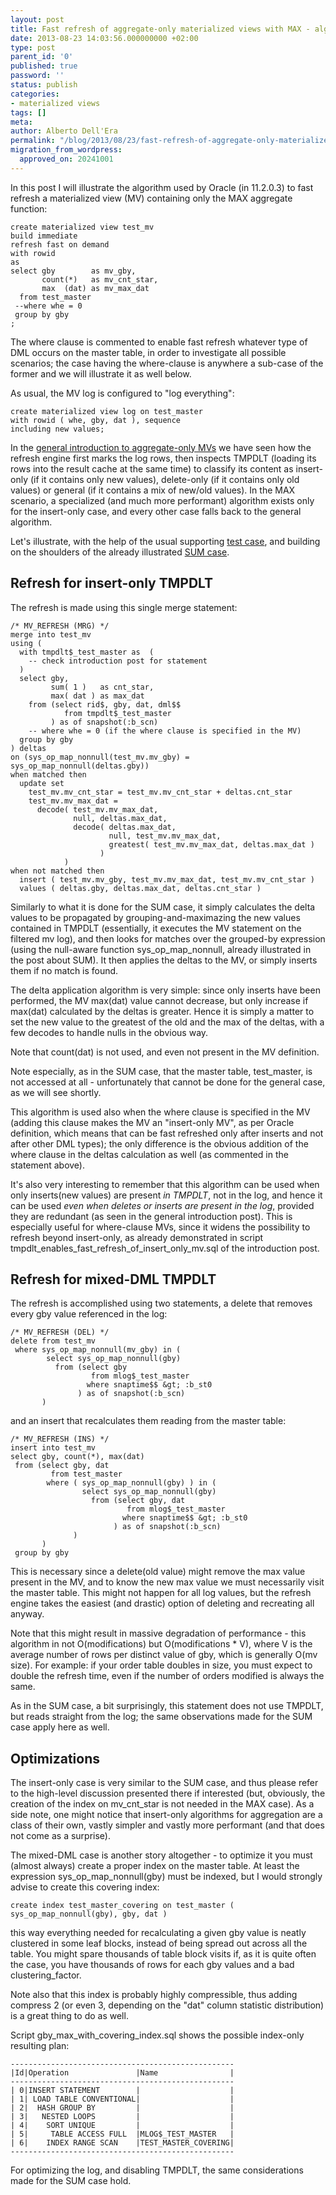 ```yaml
---
layout: post
title: Fast refresh of aggregate-only materialized views with MAX - algorithm
date: 2013-08-23 14:03:56.000000000 +02:00
type: post
parent_id: '0'
published: true
password: ''
status: publish
categories:
- materialized views
tags: []
meta:
author: Alberto Dell'Era
permalink: "/blog/2013/08/23/fast-refresh-of-aggregate-only-materialized-views-with-max-algorithm/"
migration_from_wordpress:
  approved_on: 20241001
---
```

In this post I will illustrate the algorithm used by Oracle (in 11.2.0.3) to fast refresh a materialized view (MV) containing only the MAX aggregate function:

```plsql
create materialized view test_mv
build immediate
refresh fast on demand
with rowid
as
select gby        as mv_gby,
       count(*)   as mv_cnt_star,
       max  (dat) as mv_max_dat
  from test_master
 --where whe = 0
 group by gby
;
```

The where clause is commented to enable fast refresh whatever type of DML occurs on the master table, in order to investigate all possible scenarios; the case having the where-clause is anywhere a sub-case of the former and we will illustrate it as well below.

As usual, the MV log is configured to "log everything":

```plsql
create materialized view log on test_master
with rowid ( whe, gby, dat ), sequence
including new values;
```

In the <a href="{{ site.baseurl }}/blog/2013/08/05/fast-refresh-of-aggregate-only-materialized-views-introduction/">general introduction to aggregate-only MVs</a> we have seen how the refresh engine first marks the log rows, then inspects TMPDLT (loading its rows into the result cache at the same time) to classify its content as insert-only (if it contains only new values), delete-only (if it contains only old values) or general (if it contains a mix of new/old values). In the MAX scenario, a specialized (and much more performant) algorithm exists only for the insert-only case, and every other case falls back to the general algorithm. 

Let's illustrate, with the help of the usual supporting <a href="{{ site.baseurl }}/assets/files/2013/08/post_0280_gby_mv_max.zip">test case</a>, and building on the shoulders of the already illustrated <a href="{{ site.baseurl }}/blog/2013/08/19/fast-refresh-of-aggregate-only-materialized-views-with-sum-algorithm/">SUM case</a>.

## Refresh for insert-only TMPDLT

The refresh is made using this single merge statement:

```plsql
/* MV_REFRESH (MRG) */
merge into test_mv
using (
  with tmpdlt$_test_master as  (
    -- check introduction post for statement
  )
  select gby,
         sum( 1 )   as cnt_star,
         max( dat ) as max_dat
    from (select rid$, gby, dat, dml$$
            from tmpdlt$_test_master
         ) as of snapshot(:b_scn)
    -- where whe = 0 (if the where clause is specified in the MV)
  group by gby
) deltas
on (sys_op_map_nonnull(test_mv.mv_gby) = sys_op_map_nonnull(deltas.gby))
when matched then
  update set
    test_mv.mv_cnt_star = test_mv.mv_cnt_star + deltas.cnt_star
    test_mv.mv_max_dat =
      decode( test_mv.mv_max_dat,
              null, deltas.max_dat,
              decode( deltas.max_dat,
                      null, test_mv.mv_max_dat,
                      greatest( test_mv.mv_max_dat, deltas.max_dat )
                    )
            )
when not matched then
  insert ( test_mv.mv_gby, test_mv.mv_max_dat, test_mv.mv_cnt_star )
  values ( deltas.gby, deltas.max_dat, deltas.cnt_star )
```

Similarly to what it is done for the SUM case, it simply calculates the delta values to be propagated by grouping-and-maximazing the new values contained in TMPDLT (essentially, it executes the MV statement on the filtered mv log), and then looks for matches over the grouped-by expression (using the null-aware function sys_op_map_nonnull, already illustrated in the post about SUM). It then applies the deltas to the MV, or simply inserts them if no match is found.

The delta application algorithm is very simple: since only inserts have been performed, the MV max(dat) value cannot decrease, but only increase if max(dat) calculated by the deltas is greater. Hence it is simply a matter to set the new value to the greatest of the old and the max of the deltas, with a few decodes to handle nulls in the obvious way.

Note that count(dat)  is not used, and even not present in the MV definition.

Note especially, as in the SUM case, that the master table, test_master, is not accessed at all - unfortunately that cannot be done for the general case, as we will see shortly.

This algorithm is used also when the where clause is specified in the MV (adding this clause makes the MV an "insert-only MV", as per Oracle definition, which means that can be fast refreshed only after inserts and not after other DML types); the only difference is the obvious addition of the where clause in the deltas calculation as well (as commented in the statement above).

It's also very interesting to remember that this algorithm can be used when only inserts(new values) are present *in TMPDLT*, not in the log, and hence it can be used *even when deletes or inserts are present in the log*, provided they are redundant (as seen in the general introduction post). This is especially useful for where-clause MVs, since it widens the possibility to refresh beyond insert-only, as already demonstrated in script tmpdlt_enables_fast_refresh_of_insert_only_mv.sql of the introduction post.

## Refresh for mixed-DML TMPDLT

The refresh is accomplished using two statements, a delete that removes every gby value referenced in the log:

```plsql
/* MV_REFRESH (DEL) */
delete from test_mv
 where sys_op_map_nonnull(mv_gby) in (
        select sys_op_map_nonnull(gby)
          from (select gby
                  from mlog$_test_master
                 where snaptime$$ &gt; :b_st0
               ) as of snapshot(:b_scn)
       )
```

and an insert that recalculates them reading from the master table:

```plsql
/* MV_REFRESH (INS) */
insert into test_mv
select gby, count(*), max(dat)
 from (select gby, dat
         from test_master
        where ( sys_op_map_nonnull(gby) ) in (
                select sys_op_map_nonnull(gby)
                  from (select gby, dat
                          from mlog$_test_master
                         where snaptime$$ &gt; :b_st0
                       ) as of snapshot(:b_scn)
              )
       )
 group by gby
```

This is necessary since a delete(old value) might remove the max value present in the MV, and to know the new max value we must necessarily visit the master table. This might not happen for all log values, but the refresh engine takes the easiest (and drastic) option of deleting and recreating all anyway.

Note that this might result in massive degradation of performance - this algorithm in not O(modifications)  but O(modifications * V), where V is the average number of rows per distinct value of gby, which is generally O(mv size). For example: if your order table doubles in size, you must expect to double the refresh time, even if the number of orders modified is always the same. 

As in the SUM case, a bit surprisingly, this statement does not use TMPDLT, but reads straight from the log; the same observations made for the SUM case apply here as well.

## Optimizations

The insert-only case is very similar to the SUM case, and thus please refer to the high-level discussion presented there if interested (but, obviously, the creation of the index on mv_cnt_star is not needed in the MAX case). As a side note, one might notice that insert-only algorithms for aggregation are a class of their own, vastly simpler and vastly more performant (and that does not come as a surprise).

The mixed-DML case is another story altogether - to optimize it you must (almost always) create a proper index on the master table. At least the expression sys_op_map_nonnull(gby) must be indexed, but I would strongly advise to create this covering index:

```plsql
create index test_master_covering on test_master ( sys_op_map_nonnull(gby), gby, dat )
```

this way everything needed for recalculating a given gby value is neatly clustered in some leaf blocks, instead of being spread out across all the table. You might spare thousands of table block visits if,  as it is quite often the case, you have thousands of rows for each gby values and a bad clustering_factor.

Note also that this index is probably highly compressible, thus adding compress 2 (or even 3, depending on the "dat" column statistic distribution) is a great thing to do as well.

Script gby_max_with_covering_index.sql shows the possible index-only resulting plan:

```
--------------------------------------------------
|Id|Operation               |Name                |
--------------------------------------------------
| 0|INSERT STATEMENT        |                    |
| 1| LOAD TABLE CONVENTIONAL|                    |
| 2|  HASH GROUP BY         |                    |
| 3|   NESTED LOOPS         |                    |
| 4|    SORT UNIQUE         |                    |
| 5|     TABLE ACCESS FULL  |MLOG$_TEST_MASTER   |
| 6|    INDEX RANGE SCAN    |TEST_MASTER_COVERING|
--------------------------------------------------
```

For optimizing the log, and disabling TMPDLT, the same considerations made for the SUM case hold.

